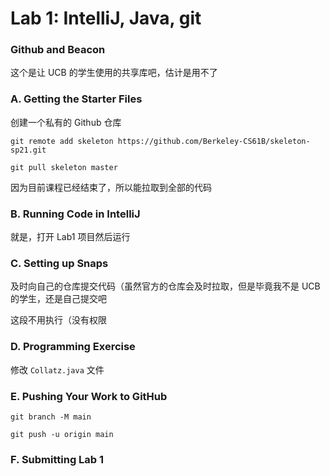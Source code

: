 # Lab 1: IntelliJ, Java, git

### Github and Beacon

这个是让 UCB 的学生使用的共享库吧，估计是用不了



### A. Getting the Starter Files

创建一个私有的 Github 仓库

```shell
git remote add skeleton https://github.com/Berkeley-CS61B/skeleton-sp21.git

git pull skeleton master
```

因为目前课程已经结束了，所以能拉取到全部的代码



### B. Running Code in IntelliJ

就是，打开 Lab1 项目然后运行



### C. Setting up Snaps

及时向自己的仓库提交代码（虽然官方的仓库会及时拉取，但是毕竟我不是 UCB 的学生，还是自己提交吧

这段不用执行（没有权限



### D. Programming Exercise

修改 `Collatz.java` 文件



### E. Pushing Your Work to GitHub

```shell
git branch -M main

git push -u origin main
```



### F. Submitting Lab 1

## 